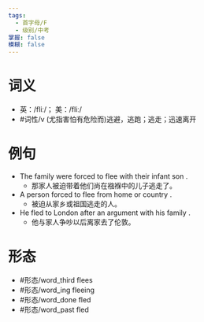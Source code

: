 ```yaml
---
tags:
  - 首字母/F
  - 级别/中考
掌握: false
模糊: false
---
```

# 词义
- 英：/fliː/； 美：/fliː/
- #词性/v  (尤指害怕有危险而)逃避，逃跑；逃走；迅速离开
# 例句
- The family were forced to flee with their infant son .
	- 那家人被迫带着他们尚在襁褓中的儿子逃走了。
- A person forced to flee from home or country .
	- 被迫从家乡或祖国逃走的人。
- He fled to London after an argument with his family .
	- 他与家人争吵以后离家去了伦敦。
# 形态
- #形态/word_third flees
- #形态/word_ing fleeing
- #形态/word_done fled
- #形态/word_past fled
